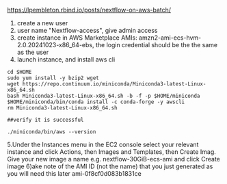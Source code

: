 https://lpembleton.rbind.io/posts/nextflow-on-aws-batch/
1) create a new user 
2) user name "Nextflow-access", give admin access
3) create instance in AWS Marketplace AMIs: amzn2-ami-ecs-hvm-2.0.20241023-x86_64-ebs, the login credential should be the the same as the user
4) launch instance, and install aws cli
```
cd $HOME
sudo yum install -y bzip2 wget
wget https://repo.continuum.io/miniconda/Miniconda3-latest-Linux-x86_64.sh
bash Miniconda3-latest-Linux-x86_64.sh -b -f -p $HOME/miniconda
$HOME/miniconda/bin/conda install -c conda-forge -y awscli
rm Miniconda3-latest-Linux-x86_64.sh

##verify it is successful

./miniconda/bin/aws --version
```
5.Under the Instances menu in the EC2 console select your relevant instance and click Actions, 
then Images and Templates, then Create Imag.
Give your new image a name e.g. nextflow-30GiB-ecs-ami and click Create image
6)ake note of the AMI ID (not the name) that you just generated as you will need this later
ami-0f8cf0d083b1831ce